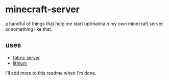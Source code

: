 # minecraft-server

a handful of things that help me start up/maintain my own minecraft server, or something like that.

## uses
- [fabric server](https://fabricmc.net/)
- [lithium](https://github.com/CaffeineMC/lithium-fabric)

i'll add more to this readme when i'm done.
